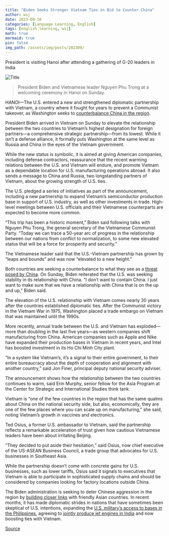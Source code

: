 ```yaml
---
title: "Biden Seeks Stronger Vietnam Ties in Bid to Counter China"
author: wsj
date: 2023-09-10
categories: [Language Learning, English]
tags: [english learning, wsj]
math: true
mermaid: true
pin: false
img_path: /assets/img/posts/202309/
---
```


President is visiting Hanoi after attending a gathering of G-20 leaders in India

![Title](im-849534.jpeg)

> President Biden and Vietnamese leader Nguyen Phu Trong at a welcoming ceremony in Hanoi on Sunday.

HANOI—The U.S. entered a new and strengthened diplomatic partnership with Vietnam, a country where it fought for years to prevent a Communist takeover, as Washington seeks to [counterbalance China in the region](https://www.wsj.com/world/china/as-china-risks-grow-manufacturers-seek-plan-band-c-and-d-aad7c47b?mod=article_inline).

President Biden arrived in Vietnam on Sunday to elevate the relationship between the two countries to Vietnam’s highest designation for foreign partners—a comprehensive strategic partnership—from its lowest. While it isn’t a defense alliance, it formally puts Washington at the same level as Russia and China in the eyes of the Vietnam government.

While the new status is symbolic, it is aimed at giving American companies, including defense contractors, reassurance that the recent warming relations between the U.S. and Vietnam will endure, and promote Vietnam as a dependable location for U.S. manufacturing operations abroad. It also sends a message to China and Russia, two longstanding partners of Vietnam, about the growing strength of U.S. ties.

The U.S. pledged a series of initiatives as part of the announcement, including a new partnership to expand Vietnam’s semiconductor production base in support of U.S. industry, as well as other investments in trade. High-level meetings between U.S. officials and their Vietnamese counterparts are expected to become more common.

“This trip has been a historic moment,” Biden said following talks with Nguyen Phu Trong, the general secretary of the Vietnamese Communist Party. “Today we can trace a 50-year arc of progress in the relationship between our nations from conflict to normalization, to some new elevated status that will be a force for prosperity and security.”

The Vietnamese leader said that the U.S.-Vietnam partnership has grown by “leaps and bounds” and was now “elevated to a new height.”

Both countries are seeking a counterbalance to what they see as a [threat posed by China](https://www.wsj.com/economy/trade/countries-compete-to-lure-manufacturers-from-china-adf46d9a?&mod=article_inline). On Sunday, Biden reiterated that the U.S. was seeking stability in its relationship with China. “I don’t want to contain China. I just want to make sure that we have a relationship with China that is on the up and up,” Biden said.

The elevation of the U.S. relationship with Vietnam comes nearly 30 years after the countries established diplomatic ties. After the Communist victory in the Vietnam War in 1975, Washington placed a trade embargo on Vietnam that was maintained until the 1990s.

More recently, annual trade between the U.S. and Vietnam has exploded—more than doubling in the last five years—as western companies shift manufacturing from China. American companies such as Apple and Nike have expanded their production bases in Vietnam in recent years, and Intel has boosted investment in its Ho Chi Minh City plant.

“In a system like Vietnam’s, it’s a signal to their entire government, to their entire bureaucracy about the depth of cooperation and alignment with another country,” said Jon Finer, principal deputy national security adviser.

The announcement shows how the relationship between the two countries continues to warm, said Erin Murphy, senior fellow for the Asia Program at the Center for Strategic and International Studies think tank.

Vietnam is “one of the few countries in the region that has the same qualms about China on the national security side, but also, economically, they are one of the few places where you can scale up on manufacturing,” she said, noting Vietnam’s growth in vaccines and electronics.

Ted Osius, a former U.S. ambassador to Vietnam, said the partnership reflects a remarkable acceleration of trust given how cautious Vietnamese leaders have been about irritating Beijing.

“They decided to put aside their hesitation,” said Osius, now chief executive of the US-ASEAN Business Council, a trade group that advocates for U.S. businesses in Southeast Asia.

While the partnership doesn’t come with concrete gains for U.S. businesses, such as lower tariffs, Osius said it signals to executives that Vietnam is able to participate in sophisticated supply chains and should be considered by companies looking for factory locations outside China.

The Biden administration is seeking to deter Chinese aggression in the region by [building closer links](https://www.wsj.com/articles/janet-yellen-seeks-to-woo-chinas-neighbors-without-provoking-beijing-defd9910?mod=article_inline) with friendly Asian countries. In recent months, it has made diplomatic strides in nations that have sometimes been skeptical of U.S. intentions, expanding the [U.S. military’s access to bases in the Philippines](https://www.wsj.com/articles/u-s-philippines-strike-military-base-deal-11675315003?mod=article_inline), agreeing to [jointly produce jet engines in India](https://www.wsj.com/articles/u-s-offers-india-drones-jet-engines-to-lure-it-from-russia-e8b06a23?mod=article_inline) and now boosting ties with Vietnam.



[Source](https://www.economist.com/finance-and-economics/2023/09/10/does-china-face-a-lost-decade)